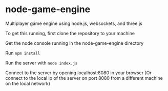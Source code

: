 # node-game-engine
Multiplayer game engine using node.js, websockets, and three.js

To get this running, first clone the repository to your machine

Get the node console running in the node-game-engine directory

Run `npm install`

Run the server with `node index.js`

Connect to the server by opening localhost:8080 in your browser
(Or connect to the local ip of the server on port 8080 from a different machine on the local network)
